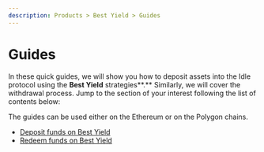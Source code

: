 ```yaml
---
description: Products > Best Yield > Guides
---
```


# Guides

In these quick guides, we will show you how to deposit assets into the Idle protocol using the **Best Yield** strategies**.** Similarly, we will cover the withdrawal process. Jump to the section of your interest following the list of contents below:

The guides can be used either on the Ethereum or on the Polygon chains.

* [Deposit funds on Best Yield](../../../other/guides/idle-on-ethereum/deposit-funds.md)
* [Redeem funds on Best Yield](../../../other/guides/idle-on-ethereum/redeem-funds.md)
